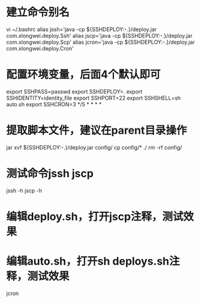 # 建立命令别名
vi ~/.bashrc
alias jssh='java -cp ${SSHDEPLOY:-.}/deploy.jar com.xlongwei.deploy.Ssh'
alias jscp='java -cp ${SSHDEPLOY:-.}/deploy.jar com.xlongwei.deploy.Scp'
alias jcron='java -cp ${SSHDEPLOY:-.}/deploy.jar com.xlongwei.deploy.Cron'

# 配置环境变量，后面4个默认即可
export SSHPASS=passwd
export SSHDEPLOY=.
export SSHIDENTITY=identity_file
export SSHPORT=22
export SSHSHELL=sh auto.sh
export SSHCRON=3 */5 * * * *

# 提取脚本文件，建议在parent目录操作
jar xvf ${SSHDEPLOY:-.}/deploy.jar config/
cp config/* ./
rm -rf config/

# 测试命令jssh jscp
jssh -h
jscp -h

# 编辑deploy.sh，打开jscp注释，测试效果

# 编辑auto.sh，打开sh deploys.sh注释，测试效果
jcron
